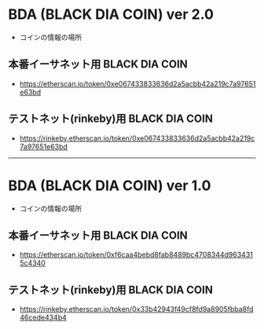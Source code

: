 # BDA (BLACK DIA COIN) ver 2.0

* コインの情報の場所

## 本番イーサネット用 BLACK DIA COIN

* https://etherscan.io/token/0xe067433833636d2a5acbb42a219c7a97651e63bd

## テストネット(rinkeby)用 BLACK DIA COIN

* https://rinkeby.etherscan.io/token/0xe067433833636d2a5acbb42a219c7a97651e63bd


---


# BDA (BLACK DIA COIN) ver 1.0

* コインの情報の場所

## 本番イーサネット用 BLACK DIA COIN

* https://etherscan.io/token/0xf6caa4bebd8fab8489bc4708344d9634315c4340

## テストネット(rinkeby)用 BLACK DIA COIN

* https://rinkeby.etherscan.io/token/0x33b42943f49cf8fd9a8905fbba8fd46cede434b4
